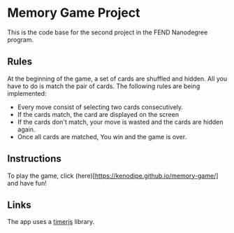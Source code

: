 # Memory Game Project

This is the code base for the second project in the FEND Nanodegree program. 

## Rules
At the beginning of the game, a set of cards are shuffled and hidden. All you have to do is match the pair of cards. The following rules are being implemented:
- Every move consist of selecting two cards consecutively.
- If the cards match, the card are displayed on the screen
- If the cards don't match, your move is wasted and the cards are hidden again.
- Once all cards are matched, You win and the game is over.

## Instructions

To play the game, click (here)[https://kenodipe.github.io/memory-game/] and have fun!

## Links
The app uses a [timerjs](https://github.com/husa/timer.js) library.



